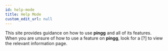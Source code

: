 ```yaml
---
id: help-mode
title: Help Mode
custom_edit_url: null
---
```

This site provides guidance on how to use **pingg** and all of its features. When you are unsure of how to use a feature on **pingg**, look for a [?] to view the relevant information page.
